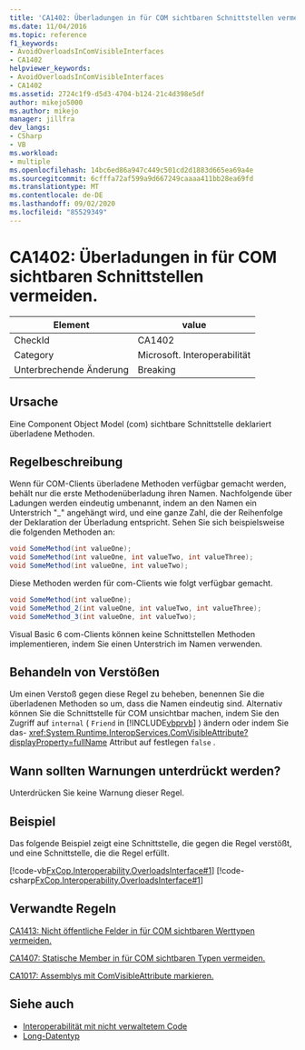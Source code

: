 ```yaml
---
title: 'CA1402: Überladungen in für COM sichtbaren Schnittstellen vermeiden.'
ms.date: 11/04/2016
ms.topic: reference
f1_keywords:
- AvoidOverloadsInComVisibleInterfaces
- CA1402
helpviewer_keywords:
- AvoidOverloadsInComVisibleInterfaces
- CA1402
ms.assetid: 2724c1f9-d5d3-4704-b124-21c4d398e5df
author: mikejo5000
ms.author: mikejo
manager: jillfra
dev_langs:
- CSharp
- VB
ms.workload:
- multiple
ms.openlocfilehash: 14bc6ed86a947c449c501cd2d1883d665ea69a4e
ms.sourcegitcommit: 6cfffa72af599a9d667249caaaa411bb28ea69fd
ms.translationtype: MT
ms.contentlocale: de-DE
ms.lasthandoff: 09/02/2020
ms.locfileid: "85529349"
---
```

# <a name="ca1402-avoid-overloads-in-com-visible-interfaces"></a>CA1402: Überladungen in für COM sichtbaren Schnittstellen vermeiden.

|Element|value|
|-|-|
|CheckId|CA1402|
|Category|Microsoft. Interoperabilität|
|Unterbrechende Änderung|Breaking|

## <a name="cause"></a>Ursache
Eine Component Object Model (com) sichtbare Schnittstelle deklariert überladene Methoden.

## <a name="rule-description"></a>Regelbeschreibung
Wenn für COM-Clients überladene Methoden verfügbar gemacht werden, behält nur die erste Methodenüberladung ihren Namen. Nachfolgende über Ladungen werden eindeutig umbenannt, indem an den Namen ein Unterstrich "_" angehängt wird, und eine ganze Zahl, die der Reihenfolge der Deklaration der Überladung entspricht. Sehen Sie sich beispielsweise die folgenden Methoden an:

```csharp
void SomeMethod(int valueOne);
void SomeMethod(int valueOne, int valueTwo, int valueThree);
void SomeMethod(int valueOne, int valueTwo);
```

Diese Methoden werden für com-Clients wie folgt verfügbar gemacht.

```csharp
void SomeMethod(int valueOne);
void SomeMethod_2(int valueOne, int valueTwo, int valueThree);
void SomeMethod_3(int valueOne, int valueTwo);
```

Visual Basic 6 com-Clients können keine Schnittstellen Methoden implementieren, indem Sie einen Unterstrich im Namen verwenden.

## <a name="how-to-fix-violations"></a>Behandeln von Verstößen
Um einen Verstoß gegen diese Regel zu beheben, benennen Sie die überladenen Methoden so um, dass die Namen eindeutig sind. Alternativ können Sie die Schnittstelle für COM unsichtbar machen, indem Sie den Zugriff auf `internal` ( `Friend` in [!INCLUDE[vbprvb](../code-quality/includes/vbprvb_md.md)] ) ändern oder indem Sie das- <xref:System.Runtime.InteropServices.ComVisibleAttribute?displayProperty=fullName> Attribut auf festlegen `false` .

## <a name="when-to-suppress-warnings"></a>Wann sollten Warnungen unterdrückt werden?
Unterdrücken Sie keine Warnung dieser Regel.

## <a name="example"></a>Beispiel
Das folgende Beispiel zeigt eine Schnittstelle, die gegen die Regel verstößt, und eine Schnittstelle, die die Regel erfüllt.

[!code-vb[FxCop.Interoperability.OverloadsInterface#1](../code-quality/codesnippet/VisualBasic/ca1402-avoid-overloads-in-com-visible-interfaces_1.vb)]
[!code-csharp[FxCop.Interoperability.OverloadsInterface#1](../code-quality/codesnippet/CSharp/ca1402-avoid-overloads-in-com-visible-interfaces_1.cs)]

## <a name="related-rules"></a>Verwandte Regeln
[CA1413: Nicht öffentliche Felder in für COM sichtbaren Werttypen vermeiden.](../code-quality/ca1413.md)

[CA1407: Statische Member in für COM sichtbaren Typen vermeiden.](../code-quality/ca1407.md)

[CA1017: Assemblys mit ComVisibleAttribute markieren.](../code-quality/ca1017.md)

## <a name="see-also"></a>Siehe auch

- [Interoperabilität mit nicht verwaltetem Code](/dotnet/framework/interop/index)
- [Long-Datentyp](/dotnet/visual-basic/language-reference/data-types/long-data-type)
